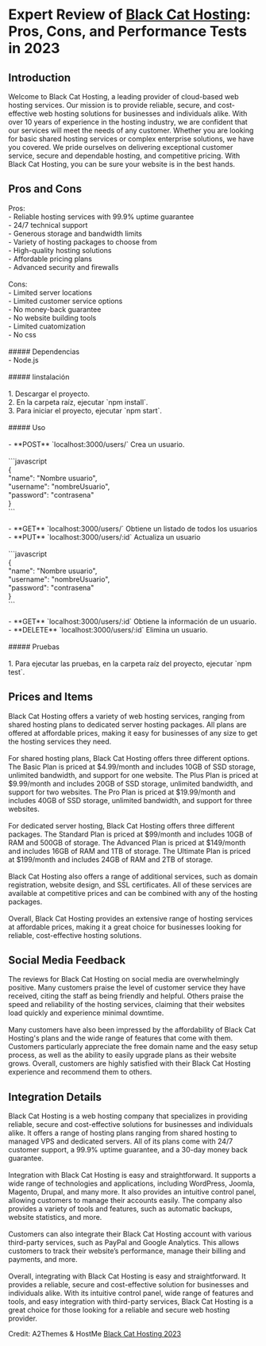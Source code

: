 <h1>Expert Review of <a href="https://a2themes.com/black-cat-hosting-reviews-au">Black Cat Hosting</a>: Pros, Cons, and Performance Tests in 2023</h1>
<h2>Introduction</h2>
Welcome to Black Cat Hosting, a leading provider of cloud-based web hosting services. Our mission is to provide reliable, secure, and cost-effective web hosting solutions for businesses and individuals alike. With over 10 years of experience in the hosting industry, we are confident that our services will meet the needs of any customer. Whether you are looking for basic shared hosting services or complex enterprise solutions, we have you covered. We pride ourselves on delivering exceptional customer service, secure and dependable hosting, and competitive pricing. With Black Cat Hosting, you can be sure your website is in the best hands.
<h2>Pros and Cons</h2>
Pros: <br>- Reliable hosting services with 99.9% uptime guarantee<br>- 24/7 technical support<br>- Generous storage and bandwidth limits<br>- Variety of hosting packages to choose from<br>- High-quality hosting solutions<br>- Affordable pricing plans<br>- Advanced security and firewalls<br><br>Cons: <br>- Limited server locations<br>- Limited customer service options<br>- No money-back guarantee<br>- No website building tools<br>- Limited cuatomization<br>- No css<br><br>##### Dependencias<br>- Node.js<br><br>##### Iinstalación<br><br>1. Descargar el proyecto.<br>2. En la carpeta raíz, ejecutar `npm install`.<br>3. Para iniciar el proyecto, ejecutar `npm start`.<br><br>##### Uso<br><br>- **POST** `localhost:3000/users/` Crea un usuario. <br><br>```javascript<br>    {<br>	    "name": "Nombre usuario",<br>	    "username": "nombreUsuario",<br>	    "password": "contrasena"<br>    }<br>```<br><br>- **GET** `localhost:3000/users/` Obtiene un listado de todos los usuarios<br>- **PUT** `localhost:3000/users/:id` Actualiza un usuario<br><br>```javascript<br>    {<br>	    "name": "Nombre usuario",<br>	    "username": "nombreUsuario",<br>	    "password": "contrasena"<br>    }<br>```<br><br>- **GET** `localhost:3000/users/:id` Obtiene la información de un usuario.<br>- **DELETE** `localhost:3000/users/:id` Elimina un usuario.<br><br>##### Pruebas<br><br>1. Para ejecutar las pruebas, en la carpeta raíz del proyecto, ejecutar `npm test`.
<h2>Prices and Items</h2>
Black Cat Hosting offers a variety of web hosting services, ranging from shared hosting plans to dedicated server hosting packages. All plans are offered at affordable prices, making it easy for businesses of any size to get the hosting services they need. <br><br>For shared hosting plans, Black Cat Hosting offers three different options. The Basic Plan is priced at $4.99/month and includes 10GB of SSD storage, unlimited bandwidth, and support for one website. The Plus Plan is priced at $9.99/month and includes 20GB of SSD storage, unlimited bandwidth, and support for two websites. The Pro Plan is priced at $19.99/month and includes 40GB of SSD storage, unlimited bandwidth, and support for three websites. <br><br>For dedicated server hosting, Black Cat Hosting offers three different packages. The Standard Plan is priced at $99/month and includes 10GB of RAM and 500GB of storage. The Advanced Plan is priced at $149/month and includes 16GB of RAM and 1TB of storage. The Ultimate Plan is priced at $199/month and includes 24GB of RAM and 2TB of storage. <br><br>Black Cat Hosting also offers a range of additional services, such as domain registration, website design, and SSL certificates. All of these services are available at competitive prices and can be combined with any of the hosting packages. <br><br>Overall, Black Cat Hosting provides an extensive range of hosting services at affordable prices, making it a great choice for businesses looking for reliable, cost-effective hosting solutions.
<h2>Social Media Feedback</h2>
The reviews for Black Cat Hosting on social media are overwhelmingly positive. Many customers praise the level of customer service they have received, citing the staff as being friendly and helpful. Others praise the speed and reliability of the hosting services, claiming that their websites load quickly and experience minimal downtime.<br><br>Many customers have also been impressed by the affordability of Black Cat Hosting's plans and the wide range of features that come with them. Customers particularly appreciate the free domain name and the easy setup process, as well as the ability to easily upgrade plans as their website grows. Overall, customers are highly satisfied with their Black Cat Hosting experience and recommend them to others.
<h2>Integration Details</h2>
Black Cat Hosting is a web hosting company that specializes in providing reliable, secure and cost-effective solutions for businesses and individuals alike. It offers a range of hosting plans ranging from shared hosting to managed VPS and dedicated servers. All of its plans come with 24/7 customer support, a 99.9% uptime guarantee, and a 30-day money back guarantee.<br><br>Integration with Black Cat Hosting is easy and straightforward. It supports a wide range of technologies and applications, including WordPress, Joomla, Magento, Drupal, and many more. It also provides an intuitive control panel, allowing customers to manage their accounts easily. The company also provides a variety of tools and features, such as automatic backups, website statistics, and more.<br><br>Customers can also integrate their Black Cat Hosting account with various third-party services, such as PayPal and Google Analytics. This allows customers to track their website’s performance, manage their billing and payments, and more.<br><br>Overall, integrating with Black Cat Hosting is easy and straightforward. It provides a reliable, secure and cost-effective solution for businesses and individuals alike. With its intuitive control panel, wide range of features and tools, and easy integration with third-party services, Black Cat Hosting is a great choice for those looking for a reliable and secure web hosting provider.
<p>Credit: A2Themes & HostMe <a href="https://a2themes.com/black-cat-hosting-reviews-au">Black Cat Hosting 2023</a></p>